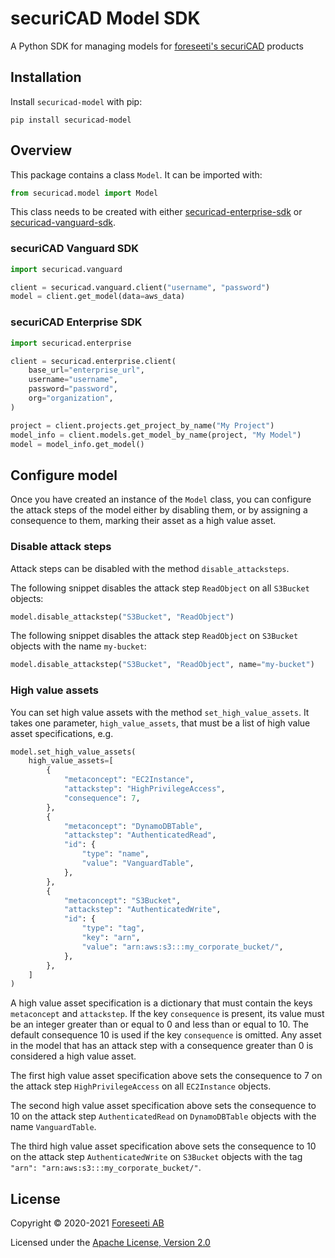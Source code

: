 # securiCAD Model SDK

A Python SDK for managing models for [foreseeti's securiCAD](https://foreseeti.com/securicad/) products

## Installation

Install `securicad-model` with pip:

```shell
pip install securicad-model
```

## Overview

This package contains a class `Model`. It can be imported with:

```python
from securicad.model import Model
```

This class needs to be created with either [securicad-enterprise-sdk](https://github.com/foreseeti/securicad-enterprise-sdk) or [securicad-vanguard-sdk](https://github.com/foreseeti/securicad-vanguard-sdk).

### securiCAD Vanguard SDK

```python
import securicad.vanguard

client = securicad.vanguard.client("username", "password")
model = client.get_model(data=aws_data)
```

### securiCAD Enterprise SDK

```python
import securicad.enterprise

client = securicad.enterprise.client(
    base_url="enterprise_url",
    username="username",
    password="password",
    org="organization",
)

project = client.projects.get_project_by_name("My Project")
model_info = client.models.get_model_by_name(project, "My Model")
model = model_info.get_model()
```

## Configure model

Once you have created an instance of the `Model` class, you can configure the attack steps of the model either by disabling them, or by assigning a consequence to them, marking their asset as a high value asset.

### Disable attack steps

Attack steps can be disabled with the method `disable_attacksteps`.

The following snippet disables the attack step `ReadObject` on all `S3Bucket` objects:

```python
model.disable_attackstep("S3Bucket", "ReadObject")
```

The following snippet disables the attack step `ReadObject` on `S3Bucket` objects with the name `my-bucket`:

```python
model.disable_attackstep("S3Bucket", "ReadObject", name="my-bucket")
```

### High value assets

You can set high value assets with the method `set_high_value_assets`.
It takes one parameter, `high_value_assets`, that must be a list of high value asset specifications, e.g.

```python
model.set_high_value_assets(
    high_value_assets=[
        {
            "metaconcept": "EC2Instance",
            "attackstep": "HighPrivilegeAccess",
            "consequence": 7,
        },
        {
            "metaconcept": "DynamoDBTable",
            "attackstep": "AuthenticatedRead",
            "id": {
                "type": "name",
                "value": "VanguardTable",
            },
        },
        {
            "metaconcept": "S3Bucket",
            "attackstep": "AuthenticatedWrite",
            "id": {
                "type": "tag",
                "key": "arn",
                "value": "arn:aws:s3:::my_corporate_bucket/",
            },
        },
    ]
)
```

A high value asset specification is a dictionary that must contain the keys `metaconcept` and `attackstep`.
If the key `consequence` is present, its value must be an integer greater than or equal to 0 and less than or equal to 10.
The default consequence 10 is used if the key `consequence` is omitted.
Any asset in the model that has an attack step with a consequence greater than 0 is considered a high value asset.

The first high value asset specification above sets the consequence to 7 on the attack step `HighPrivilegeAccess` on all `EC2Instance` objects.

The second high value asset specification above sets the consequence to 10 on the attack step `AuthenticatedRead` on `DynamoDBTable` objects with the name `VanguardTable`.

The third high value asset specification above sets the consequence to 10 on the attack step `AuthenticatedWrite` on `S3Bucket` objects with the tag `"arn": "arn:aws:s3:::my_corporate_bucket/"`.

## License

Copyright © 2020-2021 [Foreseeti AB](https://foreseeti.com)

Licensed under the [Apache License, Version 2.0](https://www.apache.org/licenses/LICENSE-2.0)
